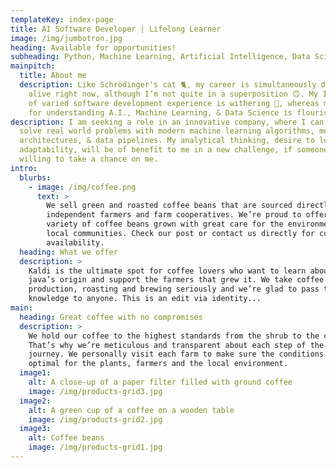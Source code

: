 ```yaml
---
templateKey: index-page
title: AI Software Developer | Lifelong Learner
image: /img/jumbotron.jpg
heading: Available for opportunities!
subheading: Python, Machine Learning, Artificial Intelligence, Data Science
mainpitch:
  title: About me
  description: Like Schrödinger's cat 🐈, my career is simultaneously dead AND
    alive right now, although I’m not quite in a superposition 🙃. My 15+ years
    of varied software development experience is withering 🥀, whereas my verve
    for understanding A.I., Machine Learning, & Data Science is flourishing 🌱.
description: I am seeking a role in an innovative company, where I can help
  solve real world problems with modern machine learning algorithms, model
  architectures, & data pipelines. My analytical thinking, desire to learn, &
  adaptability, will be of benefit to me in a new challenge, if someone is
  willing to take a chance on me.
intro:
  blurbs:
    - image: /img/coffee.png
      text: >
        We sell green and roasted coffee beans that are sourced directly from
        independent farmers and farm cooperatives. We’re proud to offer a
        variety of coffee beans grown with great care for the environment and
        local communities. Check our post or contact us directly for current
        availability.
  heading: What we offer
  description: >
    Kaldi is the ultimate spot for coffee lovers who want to learn about their
    java’s origin and support the farmers that grew it. We take coffee
    production, roasting and brewing seriously and we’re glad to pass that
    knowledge to anyone. This is an edit via identity...
main:
  heading: Great coffee with no compromises
  description: >
    We hold our coffee to the highest standards from the shrub to the cup.
    That’s why we’re meticulous and transparent about each step of the coffee’s
    journey. We personally visit each farm to make sure the conditions are
    optimal for the plants, farmers and the local environment.
  image1:
    alt: A close-up of a paper filter filled with ground coffee
    image: /img/products-grid3.jpg
  image2:
    alt: A green cup of a coffee on a wooden table
    image: /img/products-grid2.jpg
  image3:
    alt: Coffee beans
    image: /img/products-grid1.jpg
---
```

